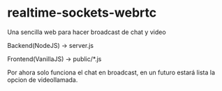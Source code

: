 # realtime-sockets-webrtc
Una sencilla web para hacer broadcast de chat y video

Backend(NodeJS) -> server.js

Frontend(VanillaJS) -> public/*.js

Por ahora solo funciona el chat en broadcast, en un futuro estará lista la opcion de videollamada.
